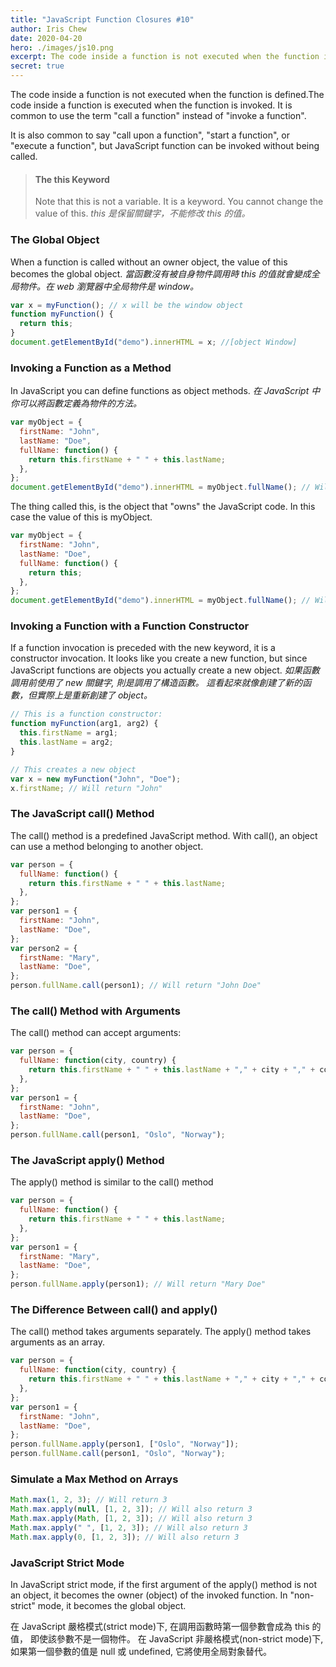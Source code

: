 ```yaml
---
title: "JavaScript Function Closures #10"
author: Iris Chew
date: 2020-04-20
hero: ./images/js10.png
excerpt: The code inside a function is not executed when the function is defined.The code inside a function is executed when the function is invoked. It is common to use the term "call a function" instead of "invoke a function".
secret: true
---
```


The code inside a function is not executed when the function is defined.The code inside a function is executed when the function is invoked. It is common to use the term "call a function" instead of "invoke a function".

It is also common to say "call upon a function", "start a function", or "execute a function", but JavaScript function can be invoked without being called.

<!--more-->

> #### The this Keyword
>
> Note that this is not a variable. It is a keyword. You cannot change the value of this.
> _this 是保留關鍵字，不能修改 this 的值。_

### The Global Object

When a function is called without an owner object, the value of this becomes the global object.
_當函數沒有被自身物件調用時 this 的值就會變成全局物件。在 web 瀏覽器中全局物件是 window。_

```javascript
var x = myFunction(); // x will be the window object
function myFunction() {
  return this;
}
document.getElementById("demo").innerHTML = x; //[object Window]
```

### Invoking a Function as a Method

In JavaScript you can define functions as object methods.
_在 JavaScript 中你可以將函數定義為物件的方法。_

```javascript
var myObject = {
  firstName: "John",
  lastName: "Doe",
  fullName: function() {
    return this.firstName + " " + this.lastName;
  },
};
document.getElementById("demo").innerHTML = myObject.fullName(); // Will return "John Doe"
```

The thing called this, is the object that "owns" the JavaScript code. In this case the value of this is myObject.

```javascript
var myObject = {
  firstName: "John",
  lastName: "Doe",
  fullName: function() {
    return this;
  },
};
document.getElementById("demo").innerHTML = myObject.fullName(); // Will return [object Object]
```

### Invoking a Function with a Function Constructor

If a function invocation is preceded with the new keyword, it is a constructor invocation. It looks like you create a new function, but since JavaScript functions are objects you actually create a new object.
_如果函數調用前使用了 new 關鍵字, 則是調用了構造函數。 這看起來就像創建了新的函數，但實際上是重新創建了 object。_

```javascript
// This is a function constructor:
function myFunction(arg1, arg2) {
  this.firstName = arg1;
  this.lastName = arg2;
}

// This creates a new object
var x = new myFunction("John", "Doe");
x.firstName; // Will return "John"
```

### The JavaScript call() Method

The call() method is a predefined JavaScript method.
With call(), an object can use a method belonging to another object.

```javascript
var person = {
  fullName: function() {
    return this.firstName + " " + this.lastName;
  },
};
var person1 = {
  firstName: "John",
  lastName: "Doe",
};
var person2 = {
  firstName: "Mary",
  lastName: "Doe",
};
person.fullName.call(person1); // Will return "John Doe"
```

### The call() Method with Arguments

The call() method can accept arguments:

```javascript
var person = {
  fullName: function(city, country) {
    return this.firstName + " " + this.lastName + "," + city + "," + country;
  },
};
var person1 = {
  firstName: "John",
  lastName: "Doe",
};
person.fullName.call(person1, "Oslo", "Norway");
```

### The JavaScript apply() Method

The apply() method is similar to the call() method

```javascript
var person = {
  fullName: function() {
    return this.firstName + " " + this.lastName;
  },
};
var person1 = {
  firstName: "Mary",
  lastName: "Doe",
};
person.fullName.apply(person1); // Will return "Mary Doe"
```

### The Difference Between call() and apply()

The call() method takes arguments separately.
The apply() method takes arguments as an array.

```javascript
var person = {
  fullName: function(city, country) {
    return this.firstName + " " + this.lastName + "," + city + "," + country;
  },
};
var person1 = {
  firstName: "John",
  lastName: "Doe",
};
person.fullName.apply(person1, ["Oslo", "Norway"]);
person.fullName.call(person1, "Oslo", "Norway");
```

### Simulate a Max Method on Arrays

```javascript
Math.max(1, 2, 3); // Will return 3
Math.max.apply(null, [1, 2, 3]); // Will also return 3
Math.max.apply(Math, [1, 2, 3]); // Will also return 3
Math.max.apply(" ", [1, 2, 3]); // Will also return 3
Math.max.apply(0, [1, 2, 3]); // Will also return 3
```

### JavaScript Strict Mode

In JavaScript strict mode, if the first argument of the apply() method is not an object, it becomes the owner (object) of the invoked function. In "non-strict" mode, it becomes the global object.

在 JavaScript 嚴格模式(strict mode)下, 在調用函數時第一個參數會成為 this 的值， 即使該參數不是一個物件。 在 JavaScript 非嚴格模式(non-strict mode)下, 如果第一個參數的值是 null 或 undefined, 它將使用全局對象替代。
